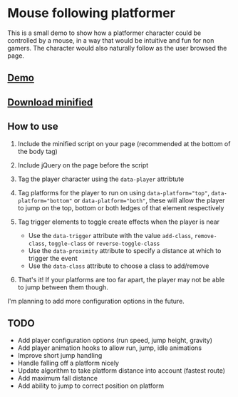 Mouse following platformer
==========================

This is a small demo to show how a platformer character could be controlled by a mouse, in a way that would be intuitive and fun for non gamers. The character would also naturally follow as the user browsed the page.

## [Demo](http://peterjwest.github.io/follow_platformer/)

## [Download minified](https://raw.githubusercontent.com/peterjwest/follow_platformer/master/dist/follower.min.js)

## How to use

1. Include the minified script on your page (recommended at the bottom of the body tag)

2. Include jQuery on the page before the script

3. Tag the player character using the `data-player` attribtute

4. Tag platforms for the player to run on using `data-platform="top"`, `data-platform="bottom"` or `data-platform="both"`, these will allow the player to jump on the top, bottom or both ledges of that element respectively

5. Tag trigger elements to toggle create effects when the player is near

    - Use the `data-trigger` attribute with the value `add-class`, `remove-class`, `toggle-class` or `reverse-toggle-class`
    - Use the `data-proximity` attribute to specify a distance at which to trigger the event
    - Use the `data-class` attribute to choose a class to add/remove

6. That's it! If your platforms are too far apart, the player may not be able to jump between them though.

I'm planning to add more configuration options in the future.


## TODO

- Add player configuration options (run speed, jump height, gravity)
- Add player animation hooks to allow run, jump, idle animations
- Improve short jump handling
- Handle falling off a platform nicely
- Update algorithm to take platform distance into account (fastest route)
- Add maximum fall distance
- Add ability to jump to correct position on platform
